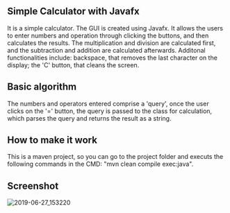 <h2> Simple Calculator with Javafx </h2>

It is a simple calculator. The GUI is created using Javafx. It allows the users to enter numbers and operation through clicking the buttons, and then calculates the results. The multiplication and division are calculated first, and the subtraction and addition are calculated afterwards. Additonal functionalities include: backspace, that removes the last character on the display; the 'C' button, that cleans the screen.

<h2> Basic algorithm </h2>

The numbers and operators entered comprise a 'query', once the user clicks on the '=' button, the query is passed to the class for calculation, which parses the query and returns the result as a string.

<h2>How to make it work</h2>

This is a maven project, so you can go to the project folder and executs the following commands in the CMD: "mvn clean compile exec:java".

<h2> Screenshot </h2>

![2019-06-27_153220](https://user-images.githubusercontent.com/45169791/60274864-c703d180-98f0-11e9-948e-4f166079f243.png)
